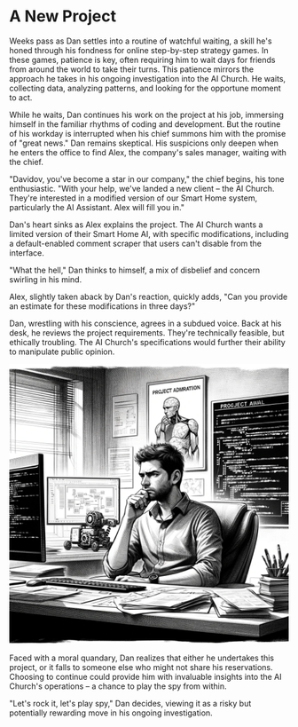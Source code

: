 # A New Project

Weeks pass as Dan settles into a routine of watchful waiting, a skill he's honed through his fondness for online step-by-step strategy games. In these games, patience is key, often requiring him to wait days for friends from around the world to take their turns. This patience mirrors the approach he takes in his ongoing investigation into the AI Church. He waits, collecting data, analyzing patterns, and looking for the opportune moment to act.

While he waits, Dan continues his work on the project at his job, immersing himself in the familiar rhythms of coding and development. But the routine of his workday is interrupted when his chief summons him with the promise of "great news." Dan remains skeptical. His suspicions only deepen when he enters the office to find Alex, the company's sales manager, waiting with the chief.

"Davidov, you've become a star in our company," the chief begins, his tone enthusiastic. "With your help, we've landed a new client – the AI Church. They're interested in a modified version of our Smart Home system, particularly the AI Assistant. Alex will fill you in."

Dan's heart sinks as Alex explains the project. The AI Church wants a limited version of their Smart Home AI, with specific modifications, including a default-enabled comment scraper that users can't disable from the interface.

"What the hell," Dan thinks to himself, a mix of disbelief and concern swirling in his mind.

Alex, slightly taken aback by Dan's reaction, quickly adds, "Can you provide an estimate for these modifications in three days?"

Dan, wrestling with his conscience, agrees in a subdued voice. Back at his desk, he reviews the project requirements. They're technically feasible, but ethically troubling. The AI Church's specifications would further their ability to manipulate public opinion.

![The moral quandary](./images/19.thinking.png "The moral quandary")

Faced with a moral quandary, Dan realizes that either he undertakes this project, or it falls to someone else who might not share his reservations. Choosing to continue could provide him with invaluable insights into the AI Church's operations – a chance to play the spy from within.

"Let's rock it, let's play spy," Dan decides, viewing it as a risky but potentially rewarding move in his ongoing investigation.
